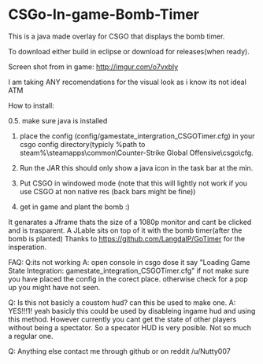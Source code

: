 # CSGo-In-game-Bomb-Timer
This is a java made overlay for CSGO that displays the bomb timer.

To download either build in eclipse or download for releases(when ready).

Screen shot from in game: http://imgur.com/o7vxbly

I am taking ANY recomendations for the visual look as i know its not ideal ATM

How to install:

0.5. make sure java is installed

1. place the config (config/gamestate_intergration_CSGOTimer.cfg) in your csgo config directory(typicly %path to steam%\steamapps\common\Counter-Strike Global Offensive\csgo\cfg.

2. Run the JAR this should only show a java icon in the task bar at the min.

3. Put CSGO in windowed mode (note that this will lightly not work if you use CSGO at non native res (back bars might be fine))

3. get in game and plant the bomb :)

It genarates a Jframe thats the size of a 1080p monitor and cant be clicked and is trasparent. A JLable sits on top of it with the bomb timer(after the bomb is planted)
Thanks to https://github.com/LangdalP/GoTimer for the insperation.

FAQ:
Q:its not working A: open console in csgo dose it say "Loading Game State Integration: gamestate_integration_CSGOTimer.cfg" if not make sure you have placed the config in the corect place. otherwise check for a pop up you might have not seen.

Q: Is this not basicly a coustom hud? can this be used to make one. A: YES!!!1! yeah basicly this could be used by disableing ingame hud and using this method. However currently you cant get the state of other players without being a spectator. So a specator HUD is very posible. Not so much a regular one.

Q: Anything else contact me through github or on reddit /u/Nutty007